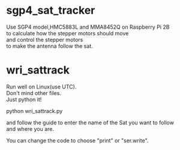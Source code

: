 # sgp4_sat_tracker
Use SGP4 model,HMC5883L and MMA8452Q on Raspberry Pi 2B  
to calculate how the stepper motors should move  
and control the stepper motors  
to make the antenna follow the sat.  

# wri_sattrack
Run well on Linux(use UTC).  
Don't mind other files.  
Just python it!  

python wri_sattrack.py  

and follow the guide to enter the name of the Sat you want to follow  
and where you are.  

You can change the code to choose "print" or "ser.write".

